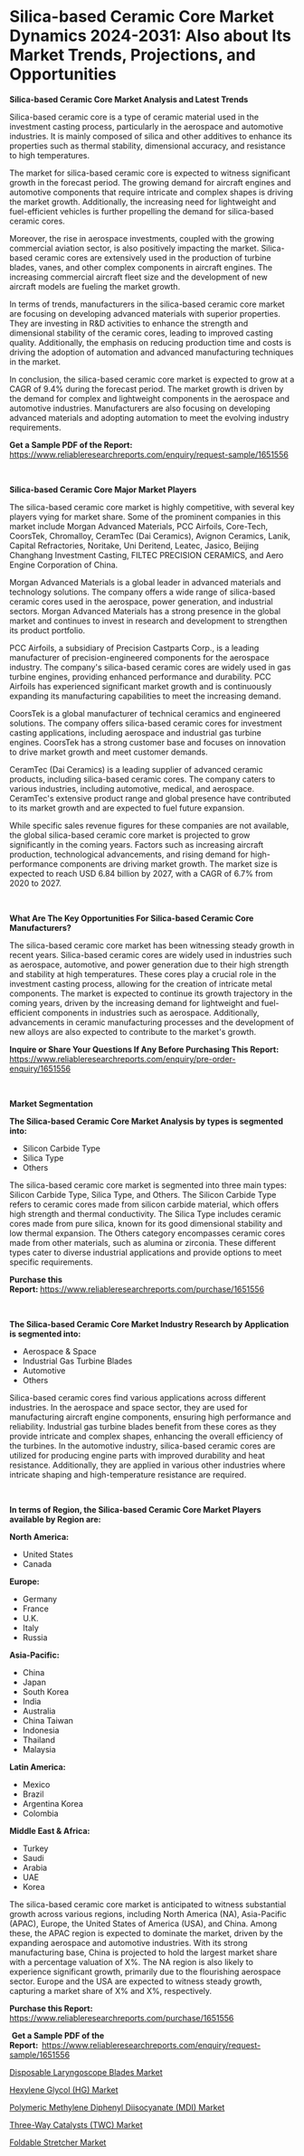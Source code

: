 <p><h1>Silica-based Ceramic Core Market Dynamics 2024-2031: Also about Its Market Trends, Projections, and Opportunities</h1></p><p><strong>Silica-based Ceramic Core Market Analysis and Latest Trends</strong></p>
<p><p>Silica-based ceramic core is a type of ceramic material used in the investment casting process, particularly in the aerospace and automotive industries. It is mainly composed of silica and other additives to enhance its properties such as thermal stability, dimensional accuracy, and resistance to high temperatures.</p><p>The market for silica-based ceramic core is expected to witness significant growth in the forecast period. The growing demand for aircraft engines and automotive components that require intricate and complex shapes is driving the market growth. Additionally, the increasing need for lightweight and fuel-efficient vehicles is further propelling the demand for silica-based ceramic cores.</p><p>Moreover, the rise in aerospace investments, coupled with the growing commercial aviation sector, is also positively impacting the market. Silica-based ceramic cores are extensively used in the production of turbine blades, vanes, and other complex components in aircraft engines. The increasing commercial aircraft fleet size and the development of new aircraft models are fueling the market growth.</p><p>In terms of trends, manufacturers in the silica-based ceramic core market are focusing on developing advanced materials with superior properties. They are investing in R&D activities to enhance the strength and dimensional stability of the ceramic cores, leading to improved casting quality. Additionally, the emphasis on reducing production time and costs is driving the adoption of automation and advanced manufacturing techniques in the market.</p><p>In conclusion, the silica-based ceramic core market is expected to grow at a CAGR of 9.4% during the forecast period. The market growth is driven by the demand for complex and lightweight components in the aerospace and automotive industries. Manufacturers are also focusing on developing advanced materials and adopting automation to meet the evolving industry requirements.</p></p>
<p><strong>Get a Sample PDF of the Report:&nbsp;</strong> <a href="https://www.reliableresearchreports.com/enquiry/request-sample/1651556">https://www.reliableresearchreports.com/enquiry/request-sample/1651556</a></p>
<p>&nbsp;</p>
<p><strong>Silica-based Ceramic Core Major Market Players</strong></p>
<p><p>The silica-based ceramic core market is highly competitive, with several key players vying for market share. Some of the prominent companies in this market include Morgan Advanced Materials, PCC Airfoils, Core-Tech, CoorsTek, Chromalloy, CeramTec (Dai Ceramics), Avignon Ceramics, Lanik, Capital Refractories, Noritake, Uni Deritend, Leatec, Jasico, Beijing Changhang Investment Casting, FILTEC PRECISION CERAMICS, and Aero Engine Corporation of China.</p><p>Morgan Advanced Materials is a global leader in advanced materials and technology solutions. The company offers a wide range of silica-based ceramic cores used in the aerospace, power generation, and industrial sectors. Morgan Advanced Materials has a strong presence in the global market and continues to invest in research and development to strengthen its product portfolio.</p><p>PCC Airfoils, a subsidiary of Precision Castparts Corp., is a leading manufacturer of precision-engineered components for the aerospace industry. The company's silica-based ceramic cores are widely used in gas turbine engines, providing enhanced performance and durability. PCC Airfoils has experienced significant market growth and is continuously expanding its manufacturing capabilities to meet the increasing demand.</p><p>CoorsTek is a global manufacturer of technical ceramics and engineered solutions. The company offers silica-based ceramic cores for investment casting applications, including aerospace and industrial gas turbine engines. CoorsTek has a strong customer base and focuses on innovation to drive market growth and meet customer demands.</p><p>CeramTec (Dai Ceramics) is a leading supplier of advanced ceramic products, including silica-based ceramic cores. The company caters to various industries, including automotive, medical, and aerospace. CeramTec's extensive product range and global presence have contributed to its market growth and are expected to fuel future expansion.</p><p>While specific sales revenue figures for these companies are not available, the global silica-based ceramic core market is projected to grow significantly in the coming years. Factors such as increasing aircraft production, technological advancements, and rising demand for high-performance components are driving market growth. The market size is expected to reach USD 6.84 billion by 2027, with a CAGR of 6.7% from 2020 to 2027.</p></p>
<p>&nbsp;</p>
<p><strong>What Are The Key Opportunities For Silica-based Ceramic Core Manufacturers?</strong></p>
<p><p>The silica-based ceramic core market has been witnessing steady growth in recent years. Silica-based ceramic cores are widely used in industries such as aerospace, automotive, and power generation due to their high strength and stability at high temperatures. These cores play a crucial role in the investment casting process, allowing for the creation of intricate metal components. The market is expected to continue its growth trajectory in the coming years, driven by the increasing demand for lightweight and fuel-efficient components in industries such as aerospace. Additionally, advancements in ceramic manufacturing processes and the development of new alloys are also expected to contribute to the market's growth.</p></p>
<p><strong>Inquire or Share Your Questions If Any Before Purchasing This Report:</strong> <a href="https://www.reliableresearchreports.com/enquiry/pre-order-enquiry/1651556">https://www.reliableresearchreports.com/enquiry/pre-order-enquiry/1651556</a></p>
<p>&nbsp;</p>
<p><strong>Market Segmentation</strong></p>
<p><strong>The Silica-based Ceramic Core Market Analysis by types is segmented into:</strong></p>
<p><ul><li>Silicon Carbide Type</li><li>Silica Type</li><li>Others</li></ul></p>
<p><p>The silica-based ceramic core market is segmented into three main types: Silicon Carbide Type, Silica Type, and Others. The Silicon Carbide Type refers to ceramic cores made from silicon carbide material, which offers high strength and thermal conductivity. The Silica Type includes ceramic cores made from pure silica, known for its good dimensional stability and low thermal expansion. The Others category encompasses ceramic cores made from other materials, such as alumina or zirconia. These different types cater to diverse industrial applications and provide options to meet specific requirements.</p></p>
<p><strong>Purchase this Report:&nbsp;</strong><a href="https://www.reliableresearchreports.com/purchase/1651556">https://www.reliableresearchreports.com/purchase/1651556</a></p>
<p>&nbsp;</p>
<p><strong>The Silica-based Ceramic Core Market Industry Research by Application is segmented into:</strong></p>
<p><ul><li>Aerospace & Space</li><li>Industrial Gas Turbine Blades</li><li>Automotive</li><li>Others</li></ul></p>
<p><p>Silica-based ceramic cores find various applications across different industries. In the aerospace and space sector, they are used for manufacturing aircraft engine components, ensuring high performance and reliability. Industrial gas turbine blades benefit from these cores as they provide intricate and complex shapes, enhancing the overall efficiency of the turbines. In the automotive industry, silica-based ceramic cores are utilized for producing engine parts with improved durability and heat resistance. Additionally, they are applied in various other industries where intricate shaping and high-temperature resistance are required.</p></p>
<p>&nbsp;</p>
<p><strong>In terms of Region, the Silica-based Ceramic Core Market Players available by Region are:</strong></p>
<p>
    <p> <strong> North America: </strong>
        <ul>
            <li>United States</li>
            <li>Canada</li>
        </ul>
        </p> 
    <p> <strong> Europe: </strong>
        <ul>
            <li>Germany</li>
            <li>France</li>
            <li>U.K.</li>
            <li>Italy</li>
            <li>Russia</li>
        </ul>
        </p> 
    <p> <strong> Asia-Pacific: </strong>
        <ul>
            <li>China</li>
            <li>Japan</li>
            <li>South Korea</li>
            <li>India</li>
            <li>Australia</li>
            <li>China Taiwan</li>
            <li>Indonesia</li>
            <li>Thailand</li>
            <li>Malaysia</li>
        </ul>
        </p> 
    <p> <strong> Latin America: </strong>
        <ul>
            <li>Mexico</li>
            <li>Brazil</li>
            <li>Argentina Korea</li>
            <li>Colombia</li>
        </ul>
        </p> 
    <p> <strong> Middle East & Africa: </strong>
        <ul>
            <li>Turkey</li>
            <li>Saudi</li>
            <li>Arabia</li>
            <li>UAE</li>
            <li>Korea</li>
        </ul>
    </p>
    </p>
<p><p>The silica-based ceramic core market is anticipated to witness substantial growth across various regions, including North America (NA), Asia-Pacific (APAC), Europe, the United States of America (USA), and China. Among these, the APAC region is expected to dominate the market, driven by the expanding aerospace and automotive industries. With its strong manufacturing base, China is projected to hold the largest market share with a percentage valuation of X%. The NA region is also likely to experience significant growth, primarily due to the flourishing aerospace sector. Europe and the USA are expected to witness steady growth, capturing a market share of X% and X%, respectively.</p></p>
<p><strong>Purchase this Report: </strong><a href="https://www.reliableresearchreports.com/purchase/1651556">https://www.reliableresearchreports.com/purchase/1651556</a></p>
<p>&nbsp;<strong>Get a Sample PDF of the Report:&nbsp;&nbsp;</strong><a href="https://www.reliableresearchreports.com/enquiry/request-sample/1651556">https://www.reliableresearchreports.com/enquiry/request-sample/1651556</a></p>
<p><strong></strong></p>
<p><p><a href="https://github.com/soamybahemax/Market-Research-Report-List-1/blob/main/disposable-laryngoscope-blades-market.md">Disposable Laryngoscope Blades Market</a></p><p><a href="https://medium.com/@bernadetteball666/hexylene-glycol-hg-market-size-reveals-the-best-marketing-channels-in-global-industry-9c97c9063895">Hexylene Glycol (HG) Market</a></p><p><a href="https://medium.com/@bernadetteball666/polymeric-methylene-diphenyl-diisocyanate-mdi-market-outlook-industry-overview-and-forecast-249fe583a5ca">Polymeric Methylene Diphenyl Diisocyanate (MDI) Market</a></p><p><a href="https://medium.com/@bernadetteball666/three-way-catalysts-twc-market-size-and-market-trends-complete-industry-overview-2024-to-2031-d84bea1daf85">Three-Way Catalysts (TWC) Market</a></p><p><a href="https://github.com/cecuraprangm/Market-Research-Report-List-1/blob/main/foldable-stretcher-market.md">Foldable Stretcher Market</a></p></p>